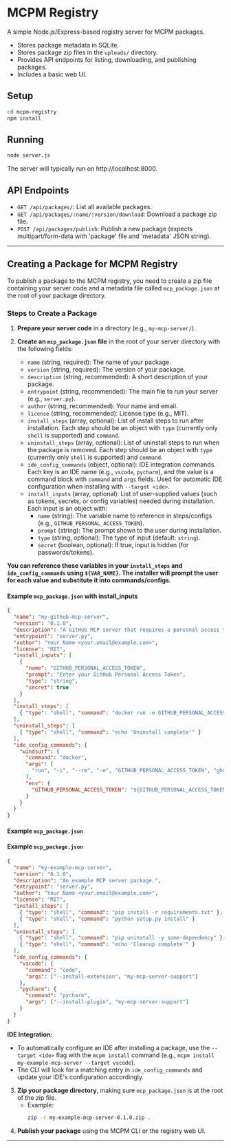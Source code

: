 # MCPM Registry

A simple Node.js/Express-based registry server for MCPM packages.

- Stores package metadata in SQLite.
- Stores package zip files in the `uploads/` directory.
- Provides API endpoints for listing, downloading, and publishing packages.
- Includes a basic web UI.

## Setup

```bash
cd mcpm-registry
npm install
```

## Running

```bash
node server.js
```

The server will typically run on http://localhost:8000.

## API Endpoints

- `GET /api/packages/`: List all available packages.
- `GET /api/packages/:name/:version/download`: Download a package zip file.
- `POST /api/packages/publish`: Publish a new package (expects multipart/form-data with 'package' file and 'metadata' JSON string).

---

## Creating a Package for MCPM Registry

To publish a package to the MCPM registry, you need to create a zip file containing your server code and a metadata file called `mcp_package.json` at the root of your package directory.

### Steps to Create a Package

1. **Prepare your server code** in a directory (e.g., `my-mcp-server/`).
2. **Create an `mcp_package.json` file** in the root of your server directory with the following fields:

   - `name` (string, required): The name of your package.
   - `version` (string, required): The version of your package.
   - `description` (string, recommended): A short description of your package.
   - `entrypoint` (string, recommended): The main file to run your server (e.g., `server.py`).
   - `author` (string, recommended): Your name and email.
   - `license` (string, recommended): License type (e.g., MIT).
   - `install_steps` (array, optional): List of install steps to run after installation. Each step should be an object with `type` (currently only `shell` is supported) and `command`.
   - `uninstall_steps` (array, optional): List of uninstall steps to run when the package is removed. Each step should be an object with `type` (currently only `shell` is supported) and `command`.
   - `ide_config_commands` (object, optional): IDE integration commands. Each key is an IDE name (e.g., `vscode`, `pycharm`), and the value is a command block with `command` and `args` fields. Used for automatic IDE configuration when installing with `--target <ide>`.
   - `install_inputs` (array, optional): List of user-supplied values (such as tokens, secrets, or config variables) needed during installation. Each input is an object with:
     - `name` (string): The variable name to reference in steps/configs (e.g., `GITHUB_PERSONAL_ACCESS_TOKEN`).
     - `prompt` (string): The prompt shown to the user during installation.
     - `type` (string, optional): The type of input (default: `string`).
     - `secret` (boolean, optional): If true, input is hidden (for passwords/tokens).

**You can reference these variables in your `install_steps` and `ide_config_commands` using `${VAR_NAME}`. The installer will prompt the user for each value and substitute it into commands/configs.**

#### Example `mcp_package.json` with install_inputs

```json
{
  "name": "my-github-mcp-server",
  "version": "0.1.0",
  "description": "A GitHub MCP server that requires a personal access token.",
  "entrypoint": "server.py",
  "author": "Your Name <your.email@example.com>",
  "license": "MIT",
  "install_inputs": [
    {
      "name": "GITHUB_PERSONAL_ACCESS_TOKEN",
      "prompt": "Enter your GitHub Personal Access Token",
      "type": "string",
      "secret": true
    }
  ],
  "install_steps": [
    { "type": "shell", "command": "docker run -e GITHUB_PERSONAL_ACCESS_TOKEN=${GITHUB_PERSONAL_ACCESS_TOKEN} ghcr.io/github/github-mcp-server" }
  ],
  "uninstall_steps": [
    { "type": "shell", "command": "echo 'Uninstall complete'" }
  ],
  "ide_config_commands": {
    "windsurf": {
      "command": "docker",
      "args": [
        "run", "-i", "--rm", "-e", "GITHUB_PERSONAL_ACCESS_TOKEN", "ghcr.io/github/github-mcp-server"
      ],
      "env": {
        "GITHUB_PERSONAL_ACCESS_TOKEN": "${GITHUB_PERSONAL_ACCESS_TOKEN}"
      }
    }
  }
}
```

#### Example `mcp_package.json`

#### Example `mcp_package.json`

```json
{
  "name": "my-example-mcp-server",
  "version": "0.1.0",
  "description": "An example MCP server package.",
  "entrypoint": "server.py",
  "author": "Your Name <your.email@example.com>",
  "license": "MIT",
  "install_steps": [
    { "type": "shell", "command": "pip install -r requirements.txt" },
    { "type": "shell", "command": "python setup.py install" }
  ],
  "uninstall_steps": [
    { "type": "shell", "command": "pip uninstall -y some-dependency" },
    { "type": "shell", "command": "echo 'Cleanup complete'" }
  ],
  "ide_config_commands": {
    "vscode": {
      "command": "code",
      "args": ["--install-extension", "my-mcp-server-support"]
    },
    "pycharm": {
      "command": "pycharm",
      "args": ["--install-plugin", "my-mcp-server-support"]
    }
  }
}
```

**IDE Integration:**
- To automatically configure an IDE after installing a package, use the `--target <ide>` flag with the `mcpm install` command (e.g., `mcpm install my-example-mcp-server --target vscode`).
- The CLI will look for a matching entry in `ide_config_commands` and update your IDE's configuration accordingly.

3. **Zip your package directory**, making sure `mcp_package.json` is at the root of the zip file.
   - Example:
     ```bash
     zip -r my-example-mcp-server-0.1.0.zip .
     ```
4. **Publish your package** using the MCPM CLI or the registry web UI.

---
